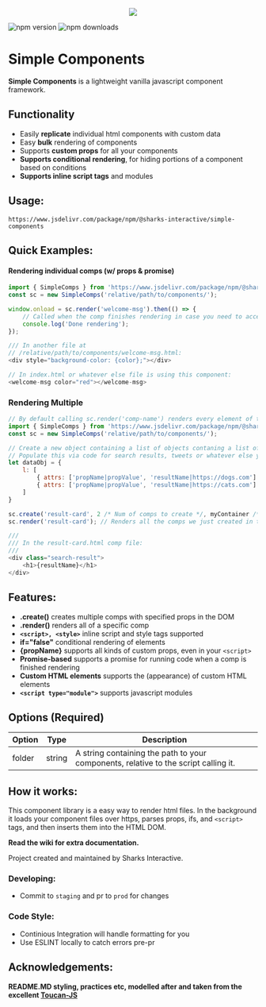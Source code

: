 
<p align='center'>
  <img src="https://i.imgur.com/OOFSqpg.png" />
</p>

![npm version](https://img.shields.io/npm/v/@sharks-interactive/simple-components)
![npm downloads](https://img.shields.io/npm/dm/@sharks-interactive/simple-components)

# Simple Components
**Simple Components** is a lightweight vanilla javascript component framework.

## Functionality
- Easily **replicate** individual html components with custom data
- Easy **bulk** rendering of components
- Supports **custom props** for all your components
- **Supports conditional rendering**, for hiding portions of a component based on conditions
- **Supports inline script tags** and modules

## Usage:
```
https://www.jsdelivr.com/package/npm/@sharks-interactive/simple-components
```

## Quick Examples:
#### Rendering individual comps (w/ props & promise)
```js
import { SimpleComps } from 'https://www.jsdelivr.com/package/npm/@sharks-interactive/simple-components';
const sc = new SimpleComps('relative/path/to/components/');

window.onload = sc.render('welcome-msg').then(() => {
	// Called when the comp finishes rendering in case you need to access it
	console.log('Done rendering');
});

/// In another file at
// /relative/path/to/components/welcome-msg.html:
<div style="background-color: {color};"></div>

// In index.html or whatever else file is using this component:
<welcome-msg color="red"></welcome-msg>
```

### Rendering Multiple
```js
// By default calling sc.render('comp-name') renders every element of that type in the DOM, but Simple-Components has a utility function for creating multiple in the DOM for rendering
import { SimpleComps } from 'https://www.jsdelivr.com/package/npm/@sharks-interactive/simple-components';
const sc = new SimpleComps('relative/path/to/components/');

// Create a new object containing a list of objects contaning a list of attributes each component should use
// Populate this via code for search results, tweets or whatever else you need
let dataObj = {
	l: [
		{ attrs: ['propName|propValue', 'resultName|https://dogs.com'] }, // Javascript object for each comp's attrs
		{ attrs: ['propName|propValue', 'resultName|https://cats.com'] }
	]
}

sc.create('result-card', 2 /* Num of comps to create */, myContainer /* Parent obj */, dataObj /* Comp data */);
sc.render('result-card'); // Renders all the comps we just created in the DOM

///
/// In the result-card.html comp file:
///
<div class="search-result">
	<h1>{resultName}</h1>
</div>
```

## Features:
- **.create()** creates multiple comps with specified props in the DOM
- **.render()** renders all of a specific comp
- **``<script>, <style>``** inline script and style tags supported
- **if="false"** conditional rendering of elements
- **{propName}** supports all kinds of custom props, even in your ``<script>``
- **Promise-based** supports a promise for running code when a comp is finished rendering
- **Custom HTML elements** supports the (appearance) of custom HTML elements
- **``<script type="module">``** supports javascript modules

## Options (Required)

| Option | Type | Description |
| ------ | ---- | ----------- |
| folder | string | A string containing the path to your components, relative to the script calling it. |


## How it works:
This component library is a easy way to render html files.
In the background it loads your component files over https, parses props, ifs, and ``<script>`` tags, and then inserts them into the HTML DOM.

**Read the wiki for extra documentation.**
  
Project created and maintained by Sharks Interactive.
  
### Developing:
  - Commit to ``staging`` and pr to ``prod`` for changes

### Code Style:
  - Continious Integration will handle formatting for you
  - Use ESLINT locally to catch errors pre-pr

## Acknowledgements:
**README.MD styling, practices etc, modelled after and taken from the excellent [Toucan-JS](https://github.com/robertcepa/toucan-js)**